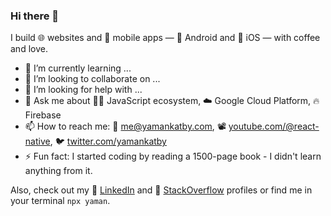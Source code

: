 ### Hi there 👋

I build 🌐 websites and 📱 mobile apps — 🤖 Android and 🍎 iOS — with coffee and love.

- 🌱 I’m currently learning ...
- 👯 I’m looking to collaborate on ...
- 🤔 I’m looking for help with ...
- 💬 Ask me about 🧑‍💻 JavaScript ecosystem, ☁️ Google Cloud Platform, 🔥 Firebase
- 📫 How to reach me: 📧 [me@yamankatby.com](mailto://me@yamankatby.com), 📽 [youtube.com/@react-native](https://youtube.com/@react-native), 🐦 [twitter.com/yamankatby](https://twitter.com/yamankatby)
- ⚡ Fun fact: I started coding by reading a 1500-page book - I didn't learn anything from it. 

Also, check out my 🔗 [LinkedIn](https://www.linkedin.com/in/yamankatby) and 💬 [StackOverflow](https://stackoverflow.com/users/10278150/yaman-katby) profiles or find me in your terminal `npx yaman`.
